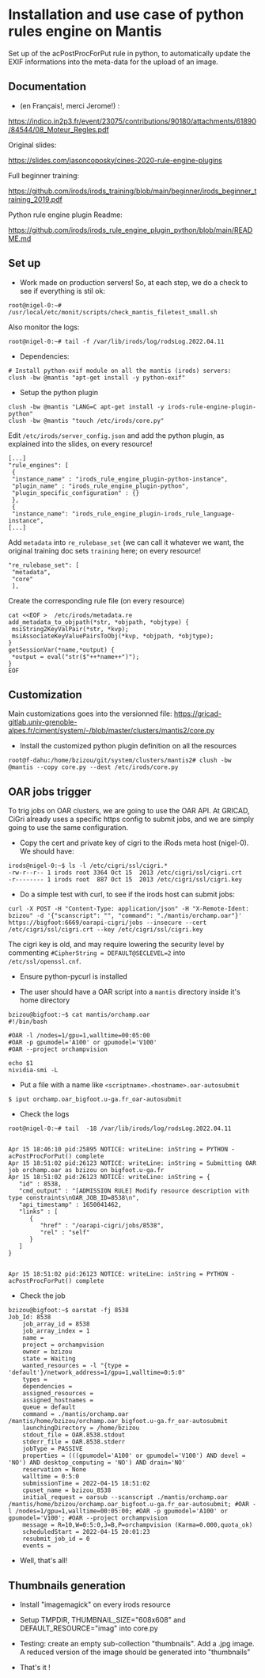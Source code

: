 Installation and use case of python rules engine on Mantis
==========================================================

Set up of the acPostProcForPut rule in python, to automatically update the EXIF informations into the meta-data for the upload of an image.

Documentation 
-------------

* (en Français!, merci Jerome!) :

https://indico.in2p3.fr/event/23075/contributions/90180/attachments/61890/84544/08_Moteur_Regles.pdf

Original slides:

https://slides.com/jasoncoposky/cines-2020-rule-engine-plugins

Full beginner training:

https://github.com/irods/irods_training/blob/main/beginner/irods_beginner_training_2019.pdf

Python rule engine plugin Readme:

https://github.com/irods/irods_rule_engine_plugin_python/blob/main/README.md


Set up
------

* Work made on production servers! So, at each step, we do a check to see if everything is stil ok:


```
root@nigel-0:~# /usr/local/etc/monit/scripts/check_mantis_filetest_small.sh
```

Also monitor the logs:

```
root@nigel-0:~# tail -f /var/lib/irods/log/rodsLog.2022.04.11
```

* Dependencies:

```
# Install python-exif module on all the mantis (irods) servers:
clush -bw @mantis "apt-get install -y python-exif"
```

* Setup the python plugin

```
clush -bw @mantis "LANG=C apt-get install -y irods-rule-engine-plugin-python"
clush -bw @mantis "touch /etc/irods/core.py"
```

Edit `/etc/irods/server_config.json` and add the python plugin, as explained into the slides, on every resource!

```
[...]
"rule_engines": [
 {
 "instance_name" : "irods_rule_engine_plugin-python-instance",
 "plugin_name" : "irods_rule_engine_plugin-python",
 "plugin_specific_configuration" : {}
 },
 {
 "instance_name": "irods_rule_engine_plugin-irods_rule_language-instance", 
[...]
```

Add `metadata` into `re_rulebase_set` (we can call it whatever we want, the original training doc sets `training` here; on every resource!

```
"re_rulebase_set": [
 "metadata",
 "core"
 ],
```

Create the corresponding rule file (on every resource)

```
cat <<EOF >  /etc/irods/metadata.re
add_metadata_to_objpath(*str, *objpath, *objtype) {
 msiString2KeyValPair(*str, *kvp);
 msiAssociateKeyValuePairsToObj(*kvp, *objpath, *objtype);
}
getSessionVar(*name,*output) {
 *output = eval("str($"++*name++")");
}
EOF
```

Customization
-------------

Main customizations goes into the versionned file: https://gricad-gitlab.univ-grenoble-alpes.fr/ciment/system/-/blob/master/clusters/mantis2/core.py

* Install the customized python plugin definition on all the resources

```
root@f-dahu:/home/bzizou/git/system/clusters/mantis2# clush -bw @mantis --copy core.py --dest /etc/irods/core.py
```

OAR jobs trigger
----------------

To trig jobs on OAR clusters, we are going to use the OAR API. At GRICAD, CiGri already uses a specific https config to submit jobs, and we are simply going to use the same configuration.

* Copy the cert and private key of cigri to the iRods meta host (nigel-0). We should have:

```
irods@nigel-0:~$ ls -l /etc/cigri/ssl/cigri.*                     
-rw-r--r-- 1 irods root 3364 Oct 15  2013 /etc/cigri/ssl/cigri.crt
-r-------- 1 irods root  887 Oct 15  2013 /etc/cigri/ssl/cigri.key
```

* Do a simple test with curl, to see if the irods host can submit jobs:

```
curl -X POST -H "Content-Type: application/json" -H "X-Remote-Ident: bzizou" -d '{"scanscript": "", "command": "./mantis/orchamp.oar"}' https://bigfoot:6669/oarapi-cigri/jobs --insecure --cert /etc/cigri/ssl/cigri.crt --key /etc/cigri/ssl/cigri.key
```

The cigri key is old, and may require lowering the security level by commenting `#CipherString = DEFAULT@SECLEVEL=2` into `/etc/ssl/openssl.cnf`.


* Ensure python-pycurl is installed

* The user should have a OAR script into a `mantis` directory inside it's home directory

```
bzizou@bigfoot:~$ cat mantis/orchamp.oar 
#!/bin/bash

#OAR -l /nodes=1/gpu=1,walltime=00:05:00
#OAR -p gpumodel='A100' or gpumodel='V100'
#OAR --project orchampvision

echo $1
nividia-smi -L
```

* Put a file with a name like `<scriptname>.<hostname>.oar-autosubmit`

```
$ iput orchamp.oar_bigfoot.u-ga.fr_oar-autosubmit
```

* Check the logs

```
root@nigel-0:~# tail  -18 /var/lib/irods/log/rodsLog.2022.04.11 


Apr 15 18:46:10 pid:25895 NOTICE: writeLine: inString = PYTHON - acPostProcForPut() complete
Apr 15 18:51:02 pid:26123 NOTICE: writeLine: inString = Submitting OAR job orchamp.oar as bzizou on bigfoot.u-ga.fr
Apr 15 18:51:02 pid:26123 NOTICE: writeLine: inString = {
   "id" : 8538,
   "cmd_output" : "[ADMISSION RULE] Modify resource description with type constraints\nOAR_JOB_ID=8538\n",
   "api_timestamp" : 1650041462,
   "links" : [
      {
         "href" : "/oarapi-cigri/jobs/8538",
         "rel" : "self"
      }
   ]
}


Apr 15 18:51:02 pid:26123 NOTICE: writeLine: inString = PYTHON - acPostProcForPut() complete
```

* Check the job

```
bzizou@bigfoot:~$ oarstat -fj 8538
Job_Id: 8538
    job_array_id = 8538
    job_array_index = 1
    name = 
    project = orchampvision
    owner = bzizou
    state = Waiting
    wanted_resources = -l "{type = 'default'}/network_address=1/gpu=1,walltime=0:5:0" 
    types = 
    dependencies = 
    assigned_resources = 
    assigned_hostnames = 
    queue = default
    command = ./mantis/orchamp.oar /mantis/home/bzizou/orchamp.oar_bigfoot.u-ga.fr_oar-autosubmit
    launchingDirectory = /home/bzizou
    stdout_file = OAR.8538.stdout
    stderr_file = OAR.8538.stderr
    jobType = PASSIVE
    properties = (((gpumodel='A100' or gpumodel='V100') AND devel = 'NO') AND desktop_computing = 'NO') AND drain='NO'
    reservation = None
    walltime = 0:5:0
    submissionTime = 2022-04-15 18:51:02
    cpuset_name = bzizou_8538
    initial_request = oarsub --scanscript ./mantis/orchamp.oar /mantis/home/bzizou/orchamp.oar_bigfoot.u-ga.fr_oar-autosubmit; #OAR -l /nodes=1/gpu=1,walltime=00:05:00; #OAR -p gpumodel='A100' or gpumodel='V100'; #OAR --project orchampvision
    message = R=10,W=0:5:0,J=B,P=orchampvision (Karma=0.000,quota_ok)
    scheduledStart = 2022-04-15 20:01:23
    resubmit_job_id = 0
    events = 
```

* Well, that's all!

Thumbnails generation
---------------------

* Install "imagemagick" on every irods resource

* Setup TMPDIR, THUMBNAIL_SIZE="608x608" and DEFAULT_RESOURCE="imag" into core.py

* Testing: create an empty sub-collection "thumbnails". Add a .jpg image. A reduced version of the image should be generated into "thumbnails"

* That's it !

